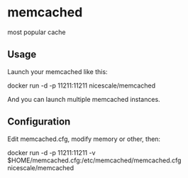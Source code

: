 memcached
=========

most popular cache 

Usage
-----

Launch your memcached like this:

  docker run -d -p 11211:11211 nicescale/memcached

And you can launch multiple memcached instances.


Configuration
-----

Edit memcached.cfg, modify memory or other, then:

  docker run -d -p 11211:11211 -v $HOME/memcached.cfg:/etc/memcached/memcached.cfg nicescale/memcached
